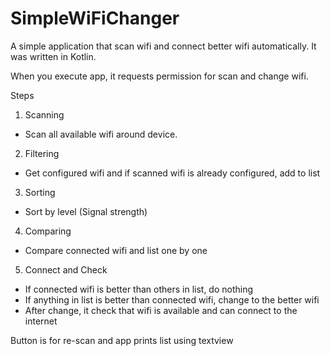 # SimpleWiFiChanger
A simple application that scan wifi and connect better wifi automatically.
It was written in Kotlin.

When you execute app, it requests permission for scan and change wifi.

Steps
1. Scanning
  - Scan all available wifi around device.
2. Filtering
  - Get configured wifi and if scanned wifi is already configured, add to list
3. Sorting
  - Sort by level (Signal strength)
4. Comparing
  - Compare connected wifi and list one by one
5. Connect and Check
  - If connected wifi is better than others in list, do nothing
  - If anything in list is better than connected wifi, change to the better wifi
  - After change, it check that wifi is available and can connect to the internet

Button is for re-scan and app prints list using textview

